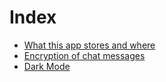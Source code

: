 # Index

- [What this app stores and where](/docs/how-it-works/storage)
- [Encryption of chat messages](/docs/how-it-works/chat-encryption)
- [Dark Mode](/docs/how-it-works/dark-mode)
